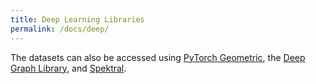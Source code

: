 ```yaml
---
title: Deep Learning Libraries
permalink: /docs/deep/
---
```

The datasets can also be accessed using [PyTorch Geometric](https://pytorch-geometric.readthedocs.io/en/latest/modules/datasets.html), the [Deep Graph Library](https://docs.dgl.ai/api/python/dgl.data.html#tu-dataset), and [Spektral](https://graphneural.network/datasets/).


